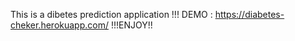 This is a dibetes prediction application !!!
DEMO : https://diabetes-cheker.herokuapp.com/
!!!ENJOY!!

